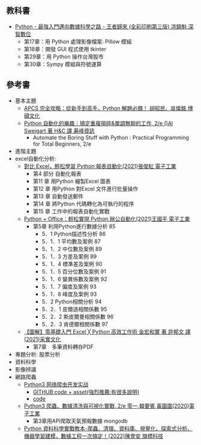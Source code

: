 ## 教科書




- [Python - 最強入門邁向數據科學之路 - 王者歸來 (全彩印刷第三版) 洪錦魁 深智數位](https://www.tenlong.com.tw/products/9786267146453?list_name=i-r-zh_tw)
  - 第17章：用 Python 處理影像檔案: Pillow 模組
  - 第18章：開發 GUI 程式使用 tkinter
  - 第29章：用 Python 操作台灣股市
  - 第30章：Sympy 模組與符號運算
## 參考書
- 基本主題
  - [APCS 完全攻略：從新手到高手，Python 解題必備！ 胡昭民、吳燦銘 博碩文化](https://www.tenlong.com.tw/products/9786263332171?list_name=i-r-zh_tw)
  - [Python 自動化的樂趣｜搞定重複瑣碎&單調無聊的工作, 2/e ()Al Sweigart 著 H&C 譯 碁峰資訊]()
    - Automate the Boring Stuff with Python : Practical Programming for Total Beginners, 2/e  
- 進階主題
- excel自動化分析:
  - [對比 Excel，輕松學習 Python 報表自動化(2021)張俊紅 電子工業](https://www.tenlong.com.tw/products/9787121420726?list_name=srh)
    - 第4 部分 自動化報表
    - 第11 章 用Python 繪製Excel 圖表
    - 第12 章 用Python 對Excel 文件進行批量操作
    - 第13 章 自動發送郵件
    - 第14 章 將Python 代碼轉化為可執行的程序
    - 第15 章 工作中的報表自動化實戰 
  - [Python + Office：輕松實現 Python 辦公自動化(2021)王國平 電子工業](https://www.tenlong.com.tw/products/9787121414404?list_name=sp)
    - 第5章 利用Python進行數據分析 85
      - 5．1 Python描述性分析 86
      - 5．1．1 平均數及案例 87 
      - 5．1．2 中位數及案例 89
      - 5．1．3 方差及案例 89
      - 5．1．4 標準差及案例 90
      - 5．1．5 百分位數及案例 91
      - 5．1．6 變異係數及案例 92
      - 5．1．7 偏度及案例 93
      - 5．1．8 峰度及案例 93
      - 5．2 Python相關分析 94
      - 5．2．1 皮爾遜相關係數 95
      - 5．2．2 斯皮爾曼相關係數 96
      - 5．2．3 肯德爾相關係數 97
  - [【圖解】零基礎入門 Excel ╳ Python 高效工作術 金宏和實 著 許郁文 譯 (2021)采實文化](https://www.tenlong.com.tw/products/9789865074753?list_name=srh)
    - 第7章　多筆資料轉存PDF 
- 專題分析: 股票分析
- 資料科學
- 影像辨識
- 網路爬蟲
  - [Python3 网络爬虫开发实战](https://www.tenlong.com.tw/products/9787115480347?list_name=rd) 
    - [GITHUB:code + asset(強烈推薦:有很多說明)](https://github.com/Python3WebSpider/Python3WebSpider) 
    - [code](https://github.com/MyDearGreatTeacher/Python3WebSpider)
  - [Python3 爬蟲、數據清洗與可視化實戰, 2/e  零一,韓要賓,黃園園(2020)電子工業](https://www.tenlong.com.tw/products/9787121391187?list_name=sp) 
    - 第3章用API爬取天氣預報數據 mongodb 
  - [Python 資料科學實戰教本-爬蟲、清理、資料庫、視覺化、探索式分析、機器學習建模，數據工程一次搞定！(2022)陳會安 旗標科技](https://www.tenlong.com.tw/products/9789863127246?list_name=i-r-zh_tw) 
